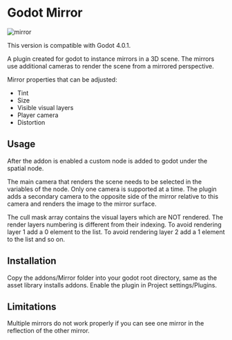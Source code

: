 # Godot Mirror

![mirror](Screenshots/Mirror.png)

This version is compatible with Godot 4.0.1.

A plugin created for godot to instance mirrors in a 3D scene. The mirrors use additional cameras to render the scene from a mirrored perspective.

Mirror properties that can be adjusted:
 - Tint
 - Size
 - Visible visual layers
 - Player camera
 - Distortion

 ## Usage

 After the addon is enabled a custom node is added to godot under the spatial node. 

 The main camera that renders the scene needs to be selected in the variables of the node. Only one camera is supported at a time. The plugin adds a secondary camera to the opposite side of the mirror relative to this camera and renders the image to the mirror surface.

 The cull mask array contains the visual layers which are NOT rendered. The render layers numbering is different from their indexing. To avoid rendering layer 1 add a 0 element to the list.
 To avoid rendering layer 2 add a 1 element to the list and so on.

 ## Installation

 Copy the addons/Mirror folder into your godot root directory, same as the asset library installs addons. Enable the plugin in Project settings/Plugins.

 ## Limitations

 Multiple mirrors do not work properly if you can see one mirror in the reflection of the other mirror.
